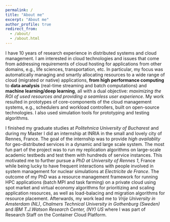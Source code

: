 ```yaml
---
permalink: /
title: "About me"
excerpt: "About me"
author_profile: true
redirect_from: 
  - /about/
  - /about.html
---
```


I have 10 years of research experience in distributed systems and cloud management. I am interested in cloud technologies and issues that come from addressing requirements of cloud hosting for applications from other domains, e.g., life sciences, transportation, etc. In particular, my focus was automatically managing and smartly allocating resources to a wide range of cloud (migrated or native) applications, **from high performance computing** to **data analysis** (real-time streaming and batch computations) and **machine learning/deep learning**, all with a dual objective: *maximizing the ROI of used resources and providing a seamless user experience*. My work resulted in prototypes of core-components of the cloud management systems, e.g., schedulers and workload controllers, built on open-source technologies. I also used simulation tools for prototyping and testing algorithms.

I finished my graduate studies at *Politehnica University of Bucharest* and during my Master I did an internship at INRIA in the small and lovely city of Rennes, France. The goal of the internship was to provide *high availablity* for geo-distributed services in a dynamic and large scale system. The most fun part of the project was to run my replication algorithms on large-scale academic testbeds and test them with hundreds of service instances. This motivated me to further pursue a *PhD at University of Rennes 1*, France while being lucky to have frequent interactions with people involved in system management for nuclear simulations at *Electricite de France*. The outcome of my PhD was a resource management framework for running HPC applications (batch MPI and task farming) on a private cloud using spot market and virtual economy algorithms for prioritizing and scaling application resources, as well as load-balacing and migration algorithms for resource placement. Afterwards, my work lead me to *Vrije University in Amsterdam (NL)*, *Chalmers Technical University in Gothenburg (Sweden)* and *IBM T.J.Watson Research Center, (NY) US* where I was part of Research Staff on the Container Cloud Platform.
